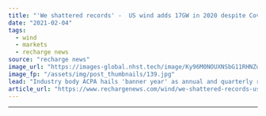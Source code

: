 ```yaml
---
title: "'We shattered records' -  US wind adds 17GW in 2020 despite Covid"
date: "2021-02-04"
tags: 
  - wind
  - markets
  - recharge news
source: "recharge news"
image_url: "https://images-global.nhst.tech/image/Ky96M0NOUXNSbG11RHNZdG4rUW1uMURyaEdPcnprZFhnN2Z0eDE0ZDFLTT0=/nhst/binary/fdb4aa3c37226ab1e7fd125af18402f0"
image_fp: "/assets/img/post_thumbnails/139.jpg"
lead: "Industry body ACPA hails 'banner year' as annual and quarterly records tumble in spite of pandemic disruptions"
article_url: "https://www.rechargenews.com/wind/we-shattered-records-us-wind-adds-17gw-in-2020-despite-covid/2-1-957785"
---
```


---
